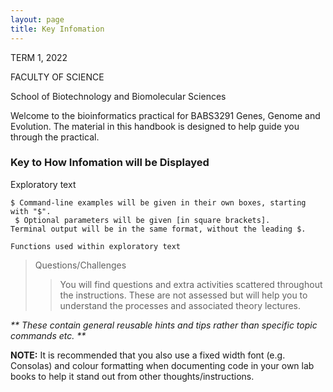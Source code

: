 ```yaml
---
layout: page
title: Key Infomation
---
```


TERM 1, 2022

FACULTY OF SCIENCE

School of Biotechnology and Biomolecular Sciences


Welcome to the bioinformatics practical for BABS3291 Genes, Genome and Evolution. The material in this handbook is designed to help guide you through the practical.

### Key to How Infomation will be Displayed
Exploratory text
```
$ Command-line examples will be given in their own boxes, starting with "$".
 $ Optional parameters will be given [in square brackets].
Terminal output will be in the same format, without the leading $.
```

`Functions used within exploratory text`
> Questions/Challenges
>>  You will find questions and extra activities scattered throughout the instructions. These are not assessed but will help you to understand the processes and associated theory lectures.


<em> ** These contain general reusable hints and tips rather than specific topic commands etc. ** </em>





**NOTE:**  It is recommended that you also use a fixed width font (e.g. Consolas) and colour formatting when documenting code in your own lab books to help it stand out from other thoughts/instructions.
